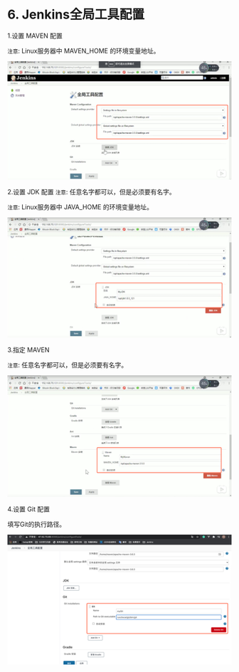 # 6. Jenkins全局工具配置

1.设置 MAVEN 配置

`注意`: Linux服务器中 MAVEN_HOME 的环境变量地址。

![MAVEN配置](assets/maven配置.png)

2.设置 JDK 配置
`注意`: 任意名字都可以，但是必须要有名字。

`注意`: Linux服务器中 JAVA_HOME 的环境变量地址。

![JDK配置](assets/jdk配置.png)


3.指定 MAVEN

`注意`: 任意名字都可以，但是必须要有名字。

![指定maven](assets/指定maven.png)

4.设置 Git 配置

填写Git的执行路径。

![GIT配置](assets/git配置.png)
